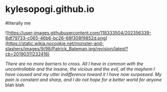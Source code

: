 # kylesopogi.github.io
#literally me 



![https://user-images.githubusercontent.com/118333504/202356339-8df79733-c065-46b6-bc26-68f308f9852d.png](https://static.wikia.nocookie.net/monster-and-slashers/images/9/98/Patrick_Bateman.jpg/revision/latest?cb=20190311232416)


*There are no more barriers to cross. All I have in common with the uncontrollable and the insane, the vicious and the evil, all the mayhem I have caused and my utter indifference toward it I have now surpassed. My pain is constant and sharp, and I do not hope for a better world for anyone*
blah blah
